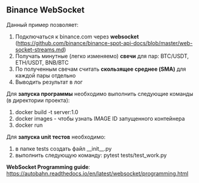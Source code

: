 ## Binance WebSocket 

Данный пример позволяет: 
  1) Подключаться к binance.com через __websocket__ (https://github.com/binance/binance-spot-api-docs/blob/master/web-socket-streams.md)
  2) Получать минутные (легко изменяемо) __свечи__  для пар: BTC/USDT, ETH/USDT, BNB/BTC
  3) По полученным свечам считать __скользящее среднее (SMA)__ для каждой пары отдельно 
  4) Выводить результат в лог

Для __запуска программы__ необходимо выполнить следующие команды (в директории проекта):
  1) docker build -t server:1.0
  2) docker images - чтобы узнать IMAGE ID запущенного контейнера
  3) docker run <IMAGE ID>
  
 Для __запуска unit тестов__ необходимо:
  1) в папке tests создать файл \_\_init__.py
  2) выполнить следующую команду: pytest tests/test_work.py

  
  
__WebSocket Programming guide__: https://autobahn.readthedocs.io/en/latest/websocket/programming.html
